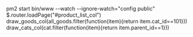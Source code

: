 pm2 start bin/www --watch --ignore-watch="config public" 
$.router.loadPage("#product_list_col")
draw_goods_col(all_goods.filter(function(item){return item.cat_id==101}))
draw_cats_col(cat.filter(function(item){return item.parent_id==1}))